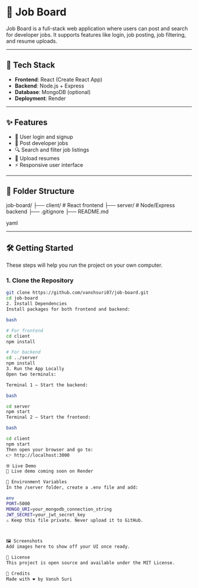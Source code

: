 # 💼 Job Board

Job Board is a full-stack web application where users can post and search for developer jobs. It supports features like login, job posting, job filtering, and resume uploads.

---

## 🚀 Tech Stack

- **Frontend**: React (Create React App)
- **Backend**: Node.js + Express
- **Database**: MongoDB (optional)
- **Deployment**: Render

---

## ✨ Features

- 🔐 User login and signup
- 📝 Post developer jobs
- 🔍 Search and filter job listings
- 📄 Upload resumes
- ⚡ Responsive user interface

---

## 📁 Folder Structure

job-board/ ├── client/ # React frontend ├── server/ # Node/Express backend ├── .gitignore ├── README.md

yaml

---

## 🛠️ Getting Started

These steps will help you run the project on your own computer.

### 1. Clone the Repository

```bash
git clone https://github.com/vanshsuri07/job-board.git
cd job-board
2. Install Dependencies
Install packages for both frontend and backend:

bash

# For frontend
cd client
npm install

# For backend
cd ../server
npm install
3. Run the App Locally
Open two terminals:

Terminal 1 – Start the backend:

bash

cd server
npm start
Terminal 2 – Start the frontend:

bash

cd client
npm start
Then open your browser and go to:
👉 http://localhost:3000

🌐 Live Demo
🚧 Live demo coming soon on Render

🔐 Environment Variables
In the /server folder, create a .env file and add:

env
PORT=5000
MONGO_URI=your_mongodb_connection_string
JWT_SECRET=your_jwt_secret_key
⚠️ Keep this file private. Never upload it to GitHub.



🖼️ Screenshots
Add images here to show off your UI once ready.

🧾 License
This project is open source and available under the MIT License.

🙌 Credits
Made with ❤️ by Vansh Suri
```

